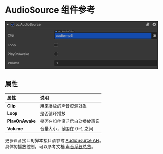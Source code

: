 # AudioSource 组件参考

![](audio/audiosource.png)

## 属性

|属性            | 说明                    |
|:--            | :--                     |
|**Clip**       | 用来播放的声音资源对象      |
|**Loop**       | 是否循环播放              |
|**PlayOnAwake**| 是否在组件激活后自动播放声音 |
|**Volume**     | 音量大小，范围在 0~1 之间   |

更多声音接口的脚本接口请参考 [AudioSource API](../../../api/zh/classes/component_audio.audiosource.html)。  
具体的播放控制，可以参考文档 [声音系统总览](./overview.md)。

